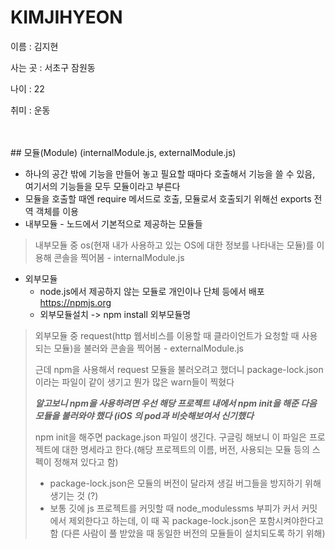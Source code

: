 # KIMJIHYEON

이름 : 김지현 <p>
사는 곳 : 서초구 잠원동 <p>
나이 : 22 <p>
취미 : 운동
  
  <br>
  <br>
  ## 모듈(Module) (internalModule.js, externalModule.js)

- 하나의 공간 밖에 기능을 만들어 놓고 필요할 때마다 호출해서 기능을 쓸 수 있음, 여기서의 기능들을 모두 모듈이라고 부른다
- 모듈을 호출할 때엔 require 메서드로 호출, 모듈로서 호출되기 위해선  exports 전역 객체를 이용
- 내부모듈 - 노드에서 기본적으로 제공하는 모듈들

> 내부모듈 중 os(현재 내가 사용하고 있는 OS에 대한 정보를 나타내는 모듈)를 이용해 콘솔을 찍어봄 - internalModule.js 

- 외부모듈 
  - node.js에서 제공하지 않는 모듈로 개인이나 단체 등에서 배포 https://npmjs.org
  - 외부모듈설치 -> npm install 외부모듈명

> 외부모듈 중 request(http 웹서비스를 이용할 때 클라이언트가 요청할 때 사용되는 모듈)을 불러와 콘솔을 찍어봄 - externalModule.js
>
> 근데 npm을 사용해서 request 모듈을 불러오려고 했더니 package-lock.json이라는 파일이 같이 생기고 뭔가 많은 warn들이 찍혔다
>
> ***알고보니 npm을 사용하려면 우선 해당 프로젝트 내에서 npm init을 해준 다음 모듈을 불러와야 했다 (iOS 의 pod과 비슷해보여서 신기했다***
>
> npm init을 해주면 package.json 파일이 생긴다. 구글링 해보니 이 파일은 프로젝트에 대한 명세라고 한다.(해당 프로젝트의 이름, 버전, 사용되는 모듈 등의 스펙이 정해져 있다고 함)
>
> - package-lock.json은 모듈의 버전이 달라져 생길 버그들을 방지하기 위해 생기는 것 (?)
> - 보통 깃에 js 프로젝트를 커밋할 때 node_modulessms 부피가 커서 커밋에서 제외한다고 하는데, 이 때 꼭 package-lock.json은 포함시켜야한다고 함 (다른 사람이 풀 받았을 때 동일한 버전의 모듈들이 설치되도록 하기 위해)
